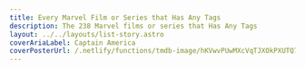 ```yaml
---
title: Every Marvel Film or Series that Has Any Tags
description: The 238 Marvel films or series that Has Any Tags
layout: ../../layouts/list-story.astro
coverAriaLabel: Captain America
coverPosterUrl: /.netlify/functions/tmdb-image/hKVwvPUwMXcVqTJXOkPXUTQ7GMU.webp?transparent=0
---
```


